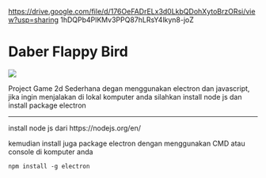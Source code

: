 https://drive.google.com/file/d/176OeFADrELx3d0LkbQDohXytoBrzORsi/view?usp=sharing
1hDQPb4PlKMv3PPQ87hLRsY4lkyn8-joZ
<html lang="en">
  <head>
  </head>
  <body>
    <h1>Daber Flappy Bird</h1>
    <img src="http://drive.google.com/uc?export=view&id=176OeFADrELx3d0LkbQDohXytoBrzORsi"/>
<p>Project Game 2d Sederhana degan menggunakan electron dan javascript, jika ingin menjalakan di lokal komputer anda
silahkan install node js dan install package electron
</p>
    <hr>
    <p>install node js dari https://nodejs.org/en/ </p>
    <p>kemudian install juga package electron dengan menggunakan CMD atau console di komputer anda</p>
    
    npm install -g electron
  </body>
</html>
